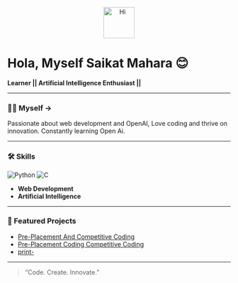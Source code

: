 <p align="center">
  <img src="https://media.giphy.com/media/hvRJCLFzcasrR4ia7z/giphy.gif" alt="Hi" width="70"/>
</p>

# Hola, Myself Saikat Mahara 😊

**Learner || Artificial Intelligence Enthusiast ||**

---

### 😶‍🌫️ Myself ->

Passionate about web development and OpenAI, Love coding and thrive on innovation. Constantly learning Open Ai.

---

### 🛠️ Skills

<p align="left">
  <img src="https://img.shields.io/badge/Python-3776AB?style=for-the-badge&logo=python&logoColor=white" alt="Python"/>
  <img src="https://img.shields.io/badge/C-00599C?style=for-the-badge&logo=c&logoColor=white" alt="C"/>
</p>

- **Web Development**
- **Artificial Intelligence**

---

### 🌟 Featured Projects

- [Pre-Placement And Competitive Coding](https://github.com/SaikatxAlpha/Pre-Placement-And-Competitive-Coding)
- [Pre-Placement Coding Competitive Coding](https://github.com/SaikatxAlpha/Pre-Placement-Coding-Competitive-Coding-)
- [print-](https://github.com/SaikatxAlpha/print-)

---

> “Code. Create. Innovate.”

<!--
If you'd like to connect, feel free to share your social links!
-->
